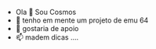 - Ola 👋 Sou Cosmos
- 🌱 tenho em mente um projeto de emu 64
- 🤧 gostaria de apoio
- 📫 madem dicas ....
